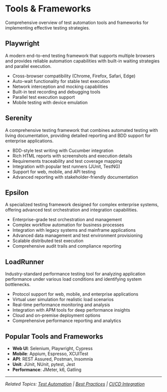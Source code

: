 # Tools & Frameworks

Comprehensive overview of test automation tools and frameworks for implementing effective testing strategies.

## Playwright
A modern end-to-end testing framework that supports multiple browsers and provides reliable automation capabilities with built-in waiting strategies and parallel execution.
- Cross-browser compatibility (Chrome, Firefox, Safari, Edge)
- Auto-wait functionality for stable test execution
- Network interception and mocking capabilities
- Built-in test recording and debugging tools
- Parallel test execution support
- Mobile testing with device emulation

## Serenity
A comprehensive testing framework that combines automated testing with living documentation, providing detailed reporting and BDD support for enterprise applications.
- BDD-style test writing with Cucumber integration
- Rich HTML reports with screenshots and execution details
- Requirements traceability and test coverage mapping
- Integration with popular test runners (JUnit, TestNG)
- Support for web, mobile, and API testing
- Advanced reporting with stakeholder-friendly documentation

## Epsilon
A specialized testing framework designed for complex enterprise systems, offering advanced test orchestration and integration capabilities.
- Enterprise-grade test orchestration and management
- Complex workflow automation for business processes
- Integration with legacy systems and mainframe applications
- Advanced data management and test environment provisioning
- Scalable distributed test execution
- Comprehensive audit trails and compliance reporting

## LoadRunner
Industry-standard performance testing tool for analyzing application performance under various load conditions and identifying system bottlenecks.
- Protocol support for web, mobile, and enterprise applications
- Virtual user simulation for realistic load scenarios
- Real-time performance monitoring and analysis
- Integration with APM tools for deep performance insights
- Cloud and on-premise deployment options
- Comprehensive performance reporting and analytics

## Popular Tools and Frameworks
- **Web UI**: Selenium, Playwright, Cypress
- **Mobile**: Appium, Espresso, XCUITest
- **API**: REST Assured, Postman, Insomnia
- **Unit**: JUnit, NUnit, pytest, Jest
- **Performance**: JMeter, k6, Gatling

---

*Related Topics: [Test Automation](./test-automation.md) | [Best Practices](./test-automation-best-practices.md) | [CI/CD Integration](./test-automation-cicd-integration.md)*